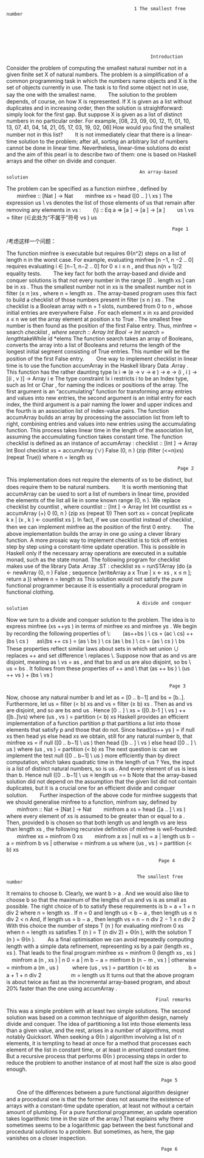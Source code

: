                                                    1 The smallest free number 







                                                         Introduction 
Consider the problem of computing the smallest natural number not in a given finite set X  of natural numbers. The problem is a simplification of a common programming task in which the numbers name objects and X  is the set of objects currently in use. The task is to find some object not in use, say the one with the smallest name. 
　　The solution to the problem depends, of course, on how X is represented. If X  is given as a list without duplicates and in increasing order, then the solution is straightforward: simply look for the first gap. But suppose X  is given as a list of distinct numbers in no particular order. For example, 
[08, 23, 09, 00, 12, 11, 01, 10, 13, 07, 41, 04, 14, 21, 05, 17, 03, 19, 02, 06] 
How would you find the smallest number not in this list? 
　　It is not immediately clear that there is a linear-time solution to the problem; after all, sorting an arbitrary list of numbers cannot be done in linear time. Nevertheless, linear-time solutions do exist and the aim of this pearl is to describe two of them: one is based on Haskell arrays and the other on divide and conquer. 


                                                     An array-based solution 
The problem can be specified as a function minfree , defined by 
　　minfree	::	[Nat ] → Nat
　　minfree xs	=   head ([0 .. ] \\ xs )
The expression us \\ vs denotes the list of those elements of us that remain
after removing any elements in vs :
　　(\\)	::	Eq a => [a ] → [a ] → [a ]
　　us \\ vs	=   filter (∈此处为“不属于”符号 vs ) us


                                                                 Page 1
/考虑这样一个问题：


	              
The function minfree  is executable but requires Θ(n^2) steps on a list of length n in the worst case. For example, evaluating minfree [n −1, n −2 .. 0] requires evaluating i ∈ [n−1, n−2 .. 0] for 0 ≤ i  ≤ n , and thus n(n + 1)/2 
equality tests. 
　　The key fact for both the array-based and divide and conquer solutions is that not every number in the range [0 .. length xs ] can be in xs . Thus the smallest number not in xs is the smallest number not in filter (≤ n )xs , where n  = length xs . The array-based program uses this fact to build a checklist of those numbers present in filter (≤ n ) xs . The checklist is a Boolean array with n + 1 slots, numbered from 0 to n , whose initial entries are everywhere False . For each element x in xs and provided x ≤ n we set the array element at position x to True . The smallest free number is then found as the position of the first False entry. Thus, minfree = search *checklist , where 
search	::	Array Int Bool → Int
search	=   length*takeWhile id *elems
The function search takes an array of Booleans, converts the array into a list of Booleans and returns the length of the longest initial segment consisting of True entries. This number will be the position of the first False entry. 
　　One  way  to  implement  checklist  in  linear  time  is  to  use  the  function accumArray in the Haskell library Data .Array . This function has the rather daunting type 
Ix i => (e → v → e ) → e → (i , i ) → [(i , v )] → Array i e 
The type constraint Ix  i  restricts i  to be an Index  type, such as Int  or Char , for naming the indices or positions of the array. The first argument is an “accumulating” function for transforming array entries and values into new entries, the second argument is an initial entry for each index, the third argument is a pair naming the lower and upper indices and the fourth is an association list of index-value pairs. The function accumArray  builds an array by processing the association list from left to right, combining entries and values into new entries using the accumulating function. This process takes linear time in the length of the association list, assuming the accumulating function takes constant time. 
The function checklist is defined as an instance of accumArray : 
checklist	::	[Int ] → Array Int Bool
checklist xs	=   accumArray (∨) False (0, n )
                    (zip (filter (<=n)xs)(repeat True))
                    where n = length xs


                                                                   Page 2


This implementation does not require the elements of xs to be distinct, but does require them to be natural numbers. 
　　It is worth mentioning that accumArray  can be used to sort a list of numbers in linear time, provided the elements of the list all lie in some known range (0, n ). We replace checklist by countlist , where 
countlist	::	[Int ] → Array Int Int
countlist xs	=   accumArray (+) 0 (0, n ) (zip xs (repeat 1))
Then sort xs = concat [replicate k x  | (x , k ) ← countlist xs ]. In fact, if we use countlist instead of checklist , then we can implement minfree as the position of the first 0 entry. 
　　The above implementation builds the array in one go using a clever library function. A more prosaic way to implement checklist is to tick off entries step by step using a constant-time update operation. This is possible in Haskell only if the necessary array operations are executed in a suitable monad, such as the state monad. The following program for checklist makes use of the library Data .Array .ST : 
checklist xs 	=   runSTArray (do 
{a ← newArray (0, n ) False ; 
sequence [writeArray a x True  | x ← xs , x ≤ n ]; return a }) 
where n = length xs 
This solution would not satisfy the pure functional programmer because it is essentially a procedural program in functional clothing. 

                                                    A divide and conquer solution 
Now we turn to a divide and conquer solution to the problem. The idea is to express minfree (xs ++ys ) in terms of minfree xs and minfree ys . We begin by recording the following properties of \\: 
　　(as++bs ) \\ cs	    =   (ac \\ cs) ++ (bs \\ cs )
　  as\\(bs ++ cs )	    =   (as \\ bs ) \\ cs
    (as \\ bs ) \\ cs	=   (as \\ cs ) \\ bs
These properties reflect similar laws about sets in which set union ∪ replaces ++ and set difference \ replaces \\. Suppose now that as and vs are disjoint, meaning as \\ vs = as , and that bs and us are also disjoint, so bs \\ us = bs . It follows from these properties of ++ and \\ that 
(as ++ bs ) \\ (us ++ vs )	+ (bs \\ vs )



                                                                Page 3


Now, choose any natural number b and let as  = [0 .. b−1] and bs  = [b..]. Furthermore, let us = filter (< b) xs and vs = filter (≥ b) xs . Then as and vs are disjoint, and so are bs and us . Hence 
[0 .. ] \\ xs	 = ([0..b-1 ] \\ vs ) ++([b..]\\vs)
                   where (us , vs ) = partition (< b) xs 
Haskell provides an efficient implementation of a function partition p that partitions a list into those elements that satisfy p and those that do not. Since 
head(xs++ ys ) 	=   if  null xs  then head ys  else head xs 
we obtain, still for any natural number b, that 
minfree xs 	=   if  null ([0 .. b−1] \\ us ) 
                then head ([b .. ] \\ vs ) 
                else head ([0 .. ] \\ us ) 
                where (us , vs ) = partition (< b) xs 
The next question is: can we implement the test null ([0 .. b−1] \\ us ) more efficiently than by direct computation, which takes quadratic time in the length of us ? Yes, the input is a list of distinct natural numbers, so is us . And every element of us is less than b. Hence 
null ([0 .. b−1] \\ us 	≡   length us ==   b 
Note that the array-based solution did not depend on the assumption that the given list did not contain duplicates, but it is a crucial one for an efficient divide and conquer solution. 
　　Further inspection of the above code for minfree suggests that we should generalise minfree to a function, minfrom say, defined by 
　　minfrom	::	Nat → [Nat ] → Nat
　　minfrom a xs	=   head ([a .. ] \\ xs )
where every element of xs  is assumed to be greater than or equal to a .
Then, provided b is chosen so that both length us and length vs are less than
length xs , the following recursive definition of minfree is well-founded:
　　minfree xs	=   minfrom 0 xs
　　minfrom a xs	|	null xs	=   a
                    |	length us    b − a	=   minfrom b vs
                    |	otherwise	=   minfrom a us
where (us , vs ) = partition (< b) xs 


                                                            Page 4

          
                                                    The smallest free number	
It remains to choose b. Clearly, we want b > a . And we would also like to choose b so that the maximum of the lengths of us and vs is as small as possible. The right choice of b to satisfy these requirements is 
b	=   a + 1 + n div 2
where n = length xs . If n = 0 and length us < b − a , then length us ≤ n div 2 < n 
And, if length us = b − a , then 
length vs = n − n div 2 − 1 ≤ n div 2 
With this choice the number of steps T (n ) for evaluating minfrom  0  xs when n  = length xs satisfies T (n ) = T (n div 2) + Θ(n ), with the solution T (n ) = Θ(n ). 
　　As a final optimisation we can avoid repeatedly computing length with a simple data refinement, representing xs by a pair (length xs , xs ). That leads to the final program 
  minfree xs	        =	minfrom 0 (length xs , xs )
　minfrom a (n , xs )	|	n	0	=   a
                        |	m    b − a	=   minfrom b (n − m , vs )
                        |	otherwise	=   minfrom a (m , us )
　　                        where (us , vs )	=   partition (< b) xs
　　　　　                        b	    =   a + 1 + n div 2
　　　　　                        m	    =   length us
It turns out that the above program is about twice as fast as the incremental array-based program, and about 20% faster than the one using accumArray . 


                                                           Final remarks 
This was a simple problem with at least two simple solutions. The second solution was based on a common technique of algorithm design, namely divide and conquer. The idea of partitioning a list into those elements less than a given value, and the rest, arises in a number of algorithms, most notably Quicksort. When seeking a Θ(n ) algorithm involving a list of n elements, it is tempting to head at once for a method that processes each element of the list in constant time, or at least in amortized constant time. But a recursive process that performs Θ(n ) processing steps in order to reduce the problem to another instance of at most half the size is also good enough. 


                                                             Page 5


　　One of the differences between a pure functional algorithm designer and a procedural one is that the former does not assume the existence of arrays with a constant-time update operation, at least not without a certain amount of plumbing. For a pure functional programmer, an update operation takes logarithmic time in the size of the array.1 That explains why there sometimes seems to be a logarithmic gap between the best functional and procedural solutions to a problem. But sometimes, as here, the gap vanishes on a closer inspection. 
                                                                

 
                                                             Page 6
